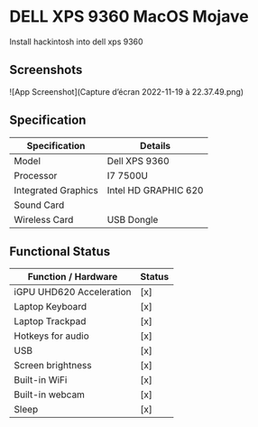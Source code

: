 
# DELL XPS 9360 MacOS Mojave

Install hackintosh into dell xps 9360 


## Screenshots

![App Screenshot](Capture d’écran 2022-11-19 à 22.37.49.png)

## Specification

| Specification             | Details                                                                |
| ----------------- | ------------------------------------------------------------------ |
| Model | Dell XPS 9360 |
| Processor | I7 7500U  |
| Integrated Graphics | Intel HD GRAPHIC 620 |
| Sound Card	 |  |
| Wireless Card | USB Dongle |

## Functional Status

| Function / Hardware      | Status                                                     |
| ------------------------ | ---------------------------------------------------------- |
| iGPU UHD620 Acceleration |                     [x]                               |
| Laptop Keyboard          |                       [x]                              |
| Laptop Trackpad          |                        [x]                             |
| Hotkeys for audio        |                       [x]                           |
| USB                   |                          [x]                           |
| Screen brightness        |  [x]|
| Built-in WiFi            |     [x]                                                |
| Built-in webcam          |       [x]                                              |
| Sleep                    |         [x]                                        |
